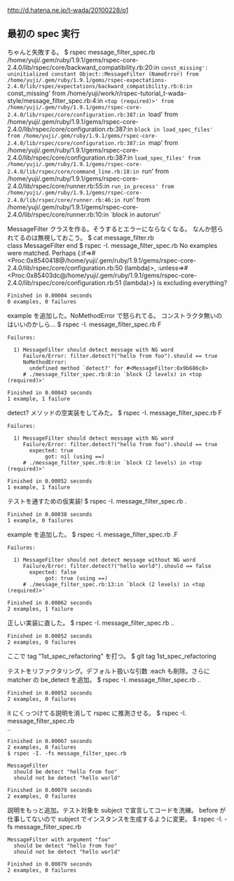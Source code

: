http://d.hatena.ne.jp/t-wada/20100228/p1

最初の spec 実行
----------------
ちゃんと失敗する。
    $ rspec message_filter_spec.rb
    /home/yuji/.gem/ruby/1.9.1/gems/rspec-core-2.4.0/lib/rspec/core/backward_compatibility.rb:20:in `const_missing': uninitialized constant Object::MessageFilter (NameError)
            from /home/yuji/.gem/ruby/1.9.1/gems/rspec-expectations-2.4.0/lib/rspec/expectations/backward_compatibility.rb:6:in `const_missing'
            from /home/yuji/work/r/rspec-tutorial_t-wada-style/message_filter_spec.rb:4:in `<top (required)>'
            from /home/yuji/.gem/ruby/1.9.1/gems/rspec-core-2.4.0/lib/rspec/core/configuration.rb:387:in `load'
            from /home/yuji/.gem/ruby/1.9.1/gems/rspec-core-2.4.0/lib/rspec/core/configuration.rb:387:in `block in load_spec_files'
            from /home/yuji/.gem/ruby/1.9.1/gems/rspec-core-2.4.0/lib/rspec/core/configuration.rb:387:in `map'
            from /home/yuji/.gem/ruby/1.9.1/gems/rspec-core-2.4.0/lib/rspec/core/configuration.rb:387:in `load_spec_files'
            from /home/yuji/.gem/ruby/1.9.1/gems/rspec-core-2.4.0/lib/rspec/core/command_line.rb:18:in `run'
            from /home/yuji/.gem/ruby/1.9.1/gems/rspec-core-2.4.0/lib/rspec/core/runner.rb:55:in `run_in_process'
            from /home/yuji/.gem/ruby/1.9.1/gems/rspec-core-2.4.0/lib/rspec/core/runner.rb:46:in `run'
            from /home/yuji/.gem/ruby/1.9.1/gems/rspec-core-2.4.0/lib/rspec/core/runner.rb:10:in `block in autorun'

MessageFilter クラスを作る。そうするとエラーにならなくなる。
なんか怒られてるのは無視しておこう。
    $ cat message_filter.rb                             
    class MessageFilter
    end
    $ rspec -I. message_filter_spec.rb
    No examples were matched. Perhaps {:if=>#<Proc:0x8540418@/home/yuji/.gem/ruby/1.9.1/gems/rspec-core-2.4.0/lib/rspec/core/configuration.rb:50 (lambda)>, :unless=>#<Proc:0x85403dc@/home/yuji/.gem/ruby/1.9.1/gems/rspec-core-2.4.0/lib/rspec/core/configuration.rb:51 (lambda)>} is excluding everything?
    
    
    Finished in 0.00004 seconds
    0 examples, 0 failures

example を追加した。NoMethodError で怒られてる。
コンストラクタ無いのはいいのかしら...
    $ rspec -I. message_filter_spec.rb
    F
    
    Failures:
    
      1) MessageFilter should detect message with NG word
         Failure/Error: filter.detect?("hello from foo").should == true
         NoMethodError:
           undefined method `detect?' for #<MessageFilter:0x9b686c8>
         # ./message_filter_spec.rb:8:in `block (2 levels) in <top (required)>'
    
    Finished in 0.00043 seconds
    1 example, 1 failure

detect? メソッドの空実装をしてみた。
    $ rspec -I. message_filter_spec.rb
    F
    
    Failures:
    
      1) MessageFilter should detect message with NG word
         Failure/Error: filter.detect?("hello from foo").should == true
           expected: true
                got: nil (using ==)
         # ./message_filter_spec.rb:8:in `block (2 levels) in <top (required)>'
    
    Finished in 0.00052 seconds
    1 example, 1 failure

テストを通すための仮実装!
    $ rspec -I. message_filter_spec.rb
    .
    
    Finished in 0.00038 seconds
    1 example, 0 failures

example を追加した。
    $ rspec -I. message_filter_spec.rb
    .F
    
    Failures:
    
      1) MessageFilter should not detect message without NG word
         Failure/Error: filter.detect?("hello world").should == false
           expected: false
                got: true (using ==)
         # ./message_filter_spec.rb:13:in `block (2 levels) in <top (required)>'
    
    Finished in 0.00062 seconds
    2 examples, 1 failure

正しい実装に直した。
    $ rspec -I. message_filter_spec.rb
    ..
    
    Finished in 0.00052 seconds
    2 examples, 0 failures

ここで tag "1st_spec_refactoring" を打つ。
    $ git tag
    1st_spec_refactoring

テストをリファクタリング。デフォルト扱いな引数 :each も削除。さらに matcher の be_detect を追加。
    $ rspec -I. message_filter_spec.rb
    ..
    
    Finished in 0.00052 seconds
    2 examples, 0 failures

it にくっつけてる説明を消して rspec に推測させる。
    $ rspec -I. message_filter_spec.rb    
    ..
    
    Finished in 0.00067 seconds
    2 examples, 0 failures
    $ rspec -I. -fs message_filter_spec.rb
    
    MessageFilter
      should be detect "hello from foo"
      should not be detect "hello world"
    
    Finished in 0.00079 seconds
    2 examples, 0 failures

説明をもっと追加。テスト対象を subject で宣言してコードを洗練。
before が仕事してないので subject でインスタンスを生成するように変更。
    $ rspec -I. -fs message_filter_spec.rb                                 
    
    MessageFilter with argument "foo"
      should be detect "hello from foo"
      should not be detect "hello world"
    
    Finished in 0.00079 seconds
    2 examples, 0 failures
